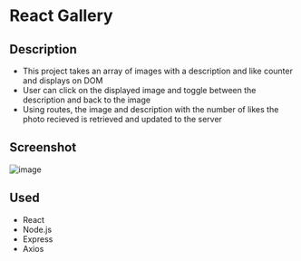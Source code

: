# React Gallery


## Description

- This project takes an array of images with a description and like counter and displays on DOM 
- User can click on the displayed image and toggle between the description and back to the image
- Using routes, the image and description with the number of likes the photo recieved is retrieved and updated to the server


## Screenshot 

![image](https://user-images.githubusercontent.com/74434237/112762674-8570f080-8fc6-11eb-9b45-bf48500d8187.png)

## Used

- React
- Node.js
- Express
- Axios
